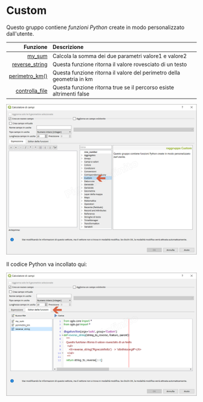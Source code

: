 # Custom

Questo gruppo contiene _funzioni Python_ create in modo personalizzato dall'utente.

 Funzione  | Descrizione
----------:|:-----------
[my_sum](my_sum.html)|Calcola la somma dei due parametri valore1 e valore2
[reverse_string](reverse_string.html)|Questa funzione ritorna il valore rovesciato di un testo
[perimetro_km()](perimetro_km().html)|Questa funzione ritorna il valore del perimetro della geometria in km 
[controlla_file](controlla_file.html)|Questa funzione ritorna true se il percorso esiste altrimenti false


![](/img/custom/gruppo_custom1.png)

Il codice Python va incollato qui:

![](/img/custom/editor_funzioni1.png)


